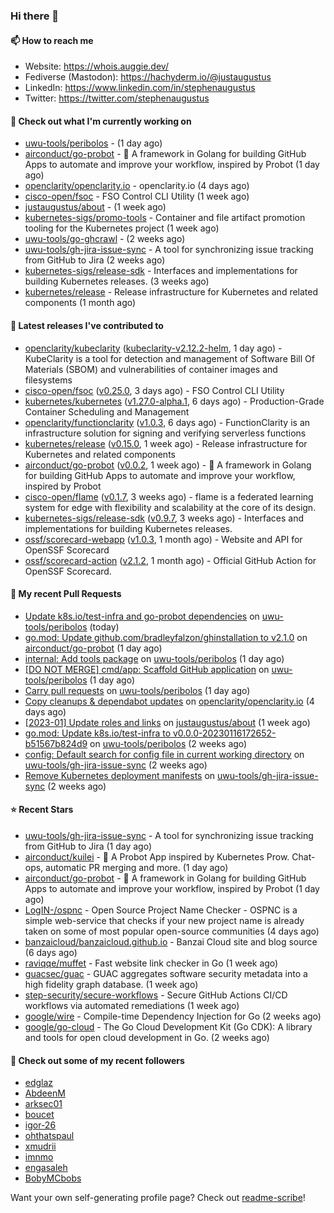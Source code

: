 ### Hi there 👋

#### 📫 How to reach me

- Website: https://whois.auggie.dev/
- Fediverse (Mastodon): https://hachyderm.io/@justaugustus
- LinkedIn: https://www.linkedin.com/in/stephenaugustus
- Twitter: https://twitter.com/stephenaugustus

#### 👷 Check out what I'm currently working on

- [uwu-tools/peribolos](https://github.com/uwu-tools/peribolos) -  (1 day ago)
- [airconduct/go-probot](https://github.com/airconduct/go-probot) - 🤖 A framework in Golang for building GitHub Apps to automate and improve your workflow, inspired by Probot (1 day ago)
- [openclarity/openclarity.io](https://github.com/openclarity/openclarity.io) - openclarity.io (4 days ago)
- [cisco-open/fsoc](https://github.com/cisco-open/fsoc) - FSO Control CLI Utility (1 week ago)
- [justaugustus/about](https://github.com/justaugustus/about) -  (1 week ago)
- [kubernetes-sigs/promo-tools](https://github.com/kubernetes-sigs/promo-tools) - Container and file artifact promotion tooling for the Kubernetes project (1 week ago)
- [uwu-tools/go-ghcrawl](https://github.com/uwu-tools/go-ghcrawl) -  (2 weeks ago)
- [uwu-tools/gh-jira-issue-sync](https://github.com/uwu-tools/gh-jira-issue-sync) - A tool for synchronizing issue tracking from GitHub to Jira (2 weeks ago)
- [kubernetes-sigs/release-sdk](https://github.com/kubernetes-sigs/release-sdk) - Interfaces and implementations for building Kubernetes releases. (3 weeks ago)
- [kubernetes/release](https://github.com/kubernetes/release) - Release infrastructure for Kubernetes and related components (1 month ago)

#### 🔭 Latest releases I've contributed to

- [openclarity/kubeclarity](https://github.com/openclarity/kubeclarity) ([kubeclarity-v2.12.2-helm](https://github.com/openclarity/kubeclarity/releases/tag/kubeclarity-v2.12.2-helm), 1 day ago) - KubeClarity is a tool for detection and management of Software Bill Of Materials (SBOM) and vulnerabilities of container images and filesystems
- [cisco-open/fsoc](https://github.com/cisco-open/fsoc) ([v0.25.0](https://github.com/cisco-open/fsoc/releases/tag/v0.25.0), 3 days ago) - FSO Control CLI Utility
- [kubernetes/kubernetes](https://github.com/kubernetes/kubernetes) ([v1.27.0-alpha.1](https://github.com/kubernetes/kubernetes/releases/tag/v1.27.0-alpha.1), 6 days ago) - Production-Grade Container Scheduling and Management
- [openclarity/functionclarity](https://github.com/openclarity/functionclarity) ([v1.0.3](https://github.com/openclarity/functionclarity/releases/tag/v1.0.3), 6 days ago) - FunctionClarity is an infrastructure solution for signing and verifying serverless functions
- [kubernetes/release](https://github.com/kubernetes/release) ([v0.15.0](https://github.com/kubernetes/release/releases/tag/v0.15.0), 1 week ago) - Release infrastructure for Kubernetes and related components
- [airconduct/go-probot](https://github.com/airconduct/go-probot) ([v0.0.2](https://github.com/airconduct/go-probot/releases/tag/v0.0.2), 1 week ago) - 🤖 A framework in Golang for building GitHub Apps to automate and improve your workflow, inspired by Probot
- [cisco-open/flame](https://github.com/cisco-open/flame) ([v0.1.7](https://github.com/cisco-open/flame/releases/tag/v0.1.7), 3 weeks ago) - flame is a federated learning system for edge with flexibility and scalability at the core of its design.
- [kubernetes-sigs/release-sdk](https://github.com/kubernetes-sigs/release-sdk) ([v0.9.7](https://github.com/kubernetes-sigs/release-sdk/releases/tag/v0.9.7), 3 weeks ago) - Interfaces and implementations for building Kubernetes releases.
- [ossf/scorecard-webapp](https://github.com/ossf/scorecard-webapp) ([v1.0.3](https://github.com/ossf/scorecard-webapp/releases/tag/v1.0.3), 1 month ago) - Website and API for OpenSSF Scorecard
- [ossf/scorecard-action](https://github.com/ossf/scorecard-action) ([v2.1.2](https://github.com/ossf/scorecard-action/releases/tag/v2.1.2), 1 month ago) - Official GitHub Action for OpenSSF Scorecard.

#### 🔨 My recent Pull Requests

- [Update k8s.io/test-infra and go-probot dependencies](https://github.com/uwu-tools/peribolos/pull/167) on [uwu-tools/peribolos](https://github.com/uwu-tools/peribolos) (today)
- [go.mod: Update github.com/bradleyfalzon/ghinstallation to v2.1.0](https://github.com/airconduct/go-probot/pull/9) on [airconduct/go-probot](https://github.com/airconduct/go-probot) (1 day ago)
- [internal: Add tools package](https://github.com/uwu-tools/peribolos/pull/166) on [uwu-tools/peribolos](https://github.com/uwu-tools/peribolos) (1 day ago)
- [[DO NOT MERGE] cmd/app: Scaffold GitHub application](https://github.com/uwu-tools/peribolos/pull/165) on [uwu-tools/peribolos](https://github.com/uwu-tools/peribolos) (1 day ago)
- [Carry pull requests](https://github.com/uwu-tools/peribolos/pull/164) on [uwu-tools/peribolos](https://github.com/uwu-tools/peribolos) (1 day ago)
- [Copy cleanups &amp; dependabot updates](https://github.com/openclarity/openclarity.io/pull/88) on [openclarity/openclarity.io](https://github.com/openclarity/openclarity.io) (4 days ago)
- [[2023-01] Update roles and links](https://github.com/justaugustus/about/pull/9) on [justaugustus/about](https://github.com/justaugustus/about) (1 week ago)
- [go.mod: Update k8s.io/test-infra to v0.0.0-20230116172652-b51567b824d9](https://github.com/uwu-tools/peribolos/pull/155) on [uwu-tools/peribolos](https://github.com/uwu-tools/peribolos) (2 weeks ago)
- [config: Default search for config file in current working directory](https://github.com/uwu-tools/gh-jira-issue-sync/pull/75) on [uwu-tools/gh-jira-issue-sync](https://github.com/uwu-tools/gh-jira-issue-sync) (2 weeks ago)
- [Remove Kubernetes deployment manifests](https://github.com/uwu-tools/gh-jira-issue-sync/pull/72) on [uwu-tools/gh-jira-issue-sync](https://github.com/uwu-tools/gh-jira-issue-sync) (2 weeks ago)

#### ⭐ Recent Stars

- [uwu-tools/gh-jira-issue-sync](https://github.com/uwu-tools/gh-jira-issue-sync) - A tool for synchronizing issue tracking from GitHub to Jira (1 day ago)
- [airconduct/kuilei](https://github.com/airconduct/kuilei) - 🤖 A Probot App inspired by Kubernetes Prow. Chat-ops, automatic PR merging and more. (1 day ago)
- [airconduct/go-probot](https://github.com/airconduct/go-probot) - 🤖 A framework in Golang for building GitHub Apps to automate and improve your workflow, inspired by Probot (1 day ago)
- [LogIN-/ospnc](https://github.com/LogIN-/ospnc) - Open Source Project Name Checker - OSPNC is a simple web-service that checks if your new project name is already taken on some of most popular open-source communities (4 days ago)
- [banzaicloud/banzaicloud.github.io](https://github.com/banzaicloud/banzaicloud.github.io) - Banzai Cloud site and blog source  (6 days ago)
- [raviqqe/muffet](https://github.com/raviqqe/muffet) - Fast website link checker in Go (1 week ago)
- [guacsec/guac](https://github.com/guacsec/guac) - GUAC aggregates software security metadata into a high fidelity graph database. (1 week ago)
- [step-security/secure-workflows](https://github.com/step-security/secure-workflows) - Secure GitHub Actions CI/CD workflows via automated remediations (1 week ago)
- [google/wire](https://github.com/google/wire) - Compile-time Dependency Injection for Go (2 weeks ago)
- [google/go-cloud](https://github.com/google/go-cloud) - The Go Cloud Development Kit (Go CDK): A library and tools for open cloud development in Go. (2 weeks ago)

#### 👯 Check out some of my recent followers

- [edglaz](https://github.com/edglaz)
- [AbdeenM](https://github.com/AbdeenM)
- [arksec01](https://github.com/arksec01)
- [boucet](https://github.com/boucet)
- [igor-26](https://github.com/igor-26)
- [ohthatspaul](https://github.com/ohthatspaul)
- [xmudrii](https://github.com/xmudrii)
- [imnmo](https://github.com/imnmo)
- [engasaleh](https://github.com/engasaleh)
- [BobyMCbobs](https://github.com/BobyMCbobs)

Want your own self-generating profile page? Check out [readme-scribe](https://github.com/muesli/readme-scribe)!
